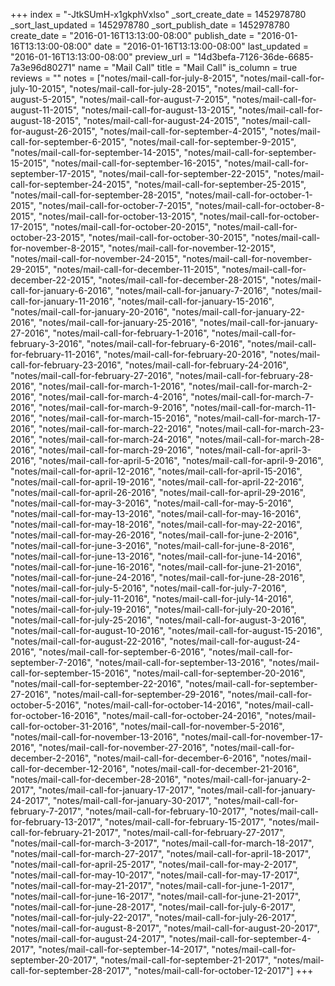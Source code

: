 +++
index = "-JtkSUmH-x1gkphVxlso"
_sort_create_date = 1452978780
_sort_last_updated = 1452978780
_sort_publish_date = 1452978780
create_date = "2016-01-16T13:13:00-08:00"
publish_date = "2016-01-16T13:13:00-08:00"
date = "2016-01-16T13:13:00-08:00"
last_updated = "2016-01-16T13:13:00-08:00"
preview_url = "14d3befa-7126-36de-6685-7a3e96d80271"
name = "Mail Call"
title = "Mail Call"
is_column = true
reviews = ""
notes = ["notes/mail-call-for-july-8-2015", "notes/mail-call-for-july-10-2015", "notes/mail-call-for-july-28-2015", "notes/mail-call-for-august-5-2015", "notes/mail-call-for-august-7-2015", "notes/mail-call-for-august-11-2015", "notes/mail-call-for-august-13-2015", "notes/mail-call-for-august-18-2015", "notes/mail-call-for-august-24-2015", "notes/mail-call-for-august-26-2015", "notes/mail-call-for-september-4-2015", "notes/mail-call-for-september-6-2015", "notes/mail-call-for-september-9-2015", "notes/mail-call-for-september-14-2015", "notes/mail-call-for-september-15-2015", "notes/mail-call-for-september-16-2015", "notes/mail-call-for-september-17-2015", "notes/mail-call-for-september-22-2015", "notes/mail-call-for-september-24-2015", "notes/mail-call-for-september-25-2015", "notes/mail-call-for-september-28-2015", "notes/mail-call-for-october-1-2015", "notes/mail-call-for-october-7-2015", "notes/mail-call-for-october-8-2015", "notes/mail-call-for-october-13-2015", "notes/mail-call-for-october-17-2015", "notes/mail-call-for-october-20-2015", "notes/mail-call-for-october-23-2015", "notes/mail-call-for-october-30-2015", "notes/mail-call-for-november-8-2015", "notes/mail-call-for-november-12-2015", "notes/mail-call-for-november-24-2015", "notes/mail-call-for-november-29-2015", "notes/mail-call-for-december-11-2015", "notes/mail-call-for-december-22-2015", "notes/mail-call-for-december-28-2015", "notes/mail-call-for-january-6-2016", "notes/mail-call-for-january-7-2016", "notes/mail-call-for-january-11-2016", "notes/mail-call-for-january-15-2016", "notes/mail-call-for-january-20-2016", "notes/mail-call-for-january-22-2016", "notes/mail-call-for-january-25-2016", "notes/mail-call-for-january-27-2016", "notes/mail-call-for-february-1-2016", "notes/mail-call-for-february-3-2016", "notes/mail-call-for-february-6-2016", "notes/mail-call-for-february-11-2016", "notes/mail-call-for-february-20-2016", "notes/mail-call-for-february-23-2016", "notes/mail-call-for-february-24-2016", "notes/mail-call-for-february-27-2016", "notes/mail-call-for-february-28-2016", "notes/mail-call-for-march-1-2016", "notes/mail-call-for-march-2-2016", "notes/mail-call-for-march-4-2016", "notes/mail-call-for-march-7-2016", "notes/mail-call-for-march-9-2016", "notes/mail-call-for-march-11-2016", "notes/mail-call-for-march-15-2016", "notes/mail-call-for-march-17-2016", "notes/mail-call-for-march-22-2016", "notes/mail-call-for-march-23-2016", "notes/mail-call-for-march-24-2016", "notes/mail-call-for-march-28-2016", "notes/mail-call-for-march-29-2016", "notes/mail-call-for-april-3-2016", "notes/mail-call-for-april-5-2016", "notes/mail-call-for-april-9-2016", "notes/mail-call-for-april-12-2016", "notes/mail-call-for-april-15-2016", "notes/mail-call-for-april-19-2016", "notes/mail-call-for-april-22-2016", "notes/mail-call-for-april-26-2016", "notes/mail-call-for-april-29-2016", "notes/mail-call-for-may-3-2016", "notes/mail-call-for-may-5-2016", "notes/mail-call-for-may-13-2016", "notes/mail-call-for-may-16-2016", "notes/mail-call-for-may-18-2016", "notes/mail-call-for-may-22-2016", "notes/mail-call-for-may-26-2016", "notes/mail-call-for-june-2-2016", "notes/mail-call-for-june-3-2016", "notes/mail-call-for-june-8-2016", "notes/mail-call-for-june-13-2016", "notes/mail-call-for-june-14-2016", "notes/mail-call-for-june-16-2016", "notes/mail-call-for-june-21-2016", "notes/mail-call-for-june-24-2016", "notes/mail-call-for-june-28-2016", "notes/mail-call-for-july-5-2016", "notes/mail-call-for-july-7-2016", "notes/mail-call-for-july-11-2016", "notes/mail-call-for-july-14-2016", "notes/mail-call-for-july-19-2016", "notes/mail-call-for-july-20-2016", "notes/mail-call-for-july-25-2016", "notes/mail-call-for-august-3-2016", "notes/mail-call-for-august-10-2016", "notes/mail-call-for-august-15-2016", "notes/mail-call-for-august-22-2016", "notes/mail-call-for-august-24-2016", "notes/mail-call-for-september-6-2016", "notes/mail-call-for-september-7-2016", "notes/mail-call-for-september-13-2016", "notes/mail-call-for-september-15-2016", "notes/mail-call-for-september-20-2016", "notes/mail-call-for-september-22-2016", "notes/mail-call-for-september-27-2016", "notes/mail-call-for-september-29-2016", "notes/mail-call-for-october-5-2016", "notes/mail-call-for-october-14-2016", "notes/mail-call-for-october-16-2016", "notes/mail-call-for-october-24-2016", "notes/mail-call-for-october-31-2016", "notes/mail-call-for-november-5-2016", "notes/mail-call-for-november-13-2016", "notes/mail-call-for-november-17-2016", "notes/mail-call-for-november-27-2016", "notes/mail-call-for-december-2-2016", "notes/mail-call-for-december-6-2016", "notes/mail-call-for-december-12-2016", "notes/mail-call-for-december-21-2016", "notes/mail-call-for-december-28-2016", "notes/mail-call-for-january-2-2017", "notes/mail-call-for-january-17-2017", "notes/mail-call-for-january-24-2017", "notes/mail-call-for-january-30-2017", "notes/mail-call-for-february-7-2017", "notes/mail-call-for-february-10-2017", "notes/mail-call-for-february-13-2017", "notes/mail-call-for-february-15-2017", "notes/mail-call-for-february-21-2017", "notes/mail-call-for-february-27-2017", "notes/mail-call-for-march-3-2017", "notes/mail-call-for-march-18-2017", "notes/mail-call-for-march-27-2017", "notes/mail-call-for-april-18-2017", "notes/mail-call-for-april-25-2017", "notes/mail-call-for-may-2-2017", "notes/mail-call-for-may-10-2017", "notes/mail-call-for-may-17-2017", "notes/mail-call-for-may-21-2017", "notes/mail-call-for-june-1-2017", "notes/mail-call-for-june-16-2017", "notes/mail-call-for-june-21-2017", "notes/mail-call-for-june-28-2017", "notes/mail-call-for-july-6-2017", "notes/mail-call-for-july-22-2017", "notes/mail-call-for-july-26-2017", "notes/mail-call-for-august-8-2017", "notes/mail-call-for-august-20-2017", "notes/mail-call-for-august-24-2017", "notes/mail-call-for-september-4-2017", "notes/mail-call-for-september-14-2017", "notes/mail-call-for-september-20-2017", "notes/mail-call-for-september-21-2017", "notes/mail-call-for-september-28-2017", "notes/mail-call-for-october-12-2017"]
+++

